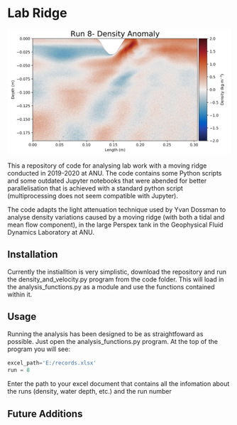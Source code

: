 # Lab Ridge
![Density Anomaly](Pictures/thecapture.PNG)

This a repository of code for analysing lab work with a moving ridge conducted in 2019-2020 at ANU. The code contains some Python scripts and some outdated Jupyter notebooks that were abended for better parallelisation that is achieved with a standard python script (multiprocessing does not seem compatible with Jupyter). 

The code adapts the light attenuation technique used by Yvan Dossman to analyse density variations caused by a moving ridge (with both a tidal and mean flow component), in the large Perspex tank in the Geophysical Fluid Dynamics Laboratory at ANU.

## Installation

Currently the instialltion is very simplistic, download the repository and run the density_and_velocity.py program from the code folder. This will load in the analysis_functions.py as a module and use the functions contained within it. 

## Usage 

Running the analysis has been designed to be as straightfoward as possible. Just open the analysis_functions.py program. At the top of the program you will see:

```python
excel_path='E:/records.xlsx'
run = 8 
```

Enter the path to your excel document that contains all the infomation about the runs (density, water depth, etc.) and the run number 

## Future Additions
